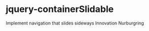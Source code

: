 jquery-containerSlidable
========================

Implement navigation that slides sideways Innovation Nurburgring